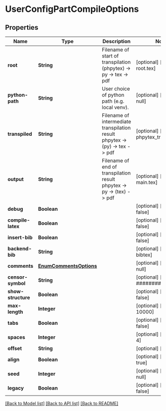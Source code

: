 # UserConfigPartCompileOptions
## Properties

| Name | Type | Description | Notes |
|------------ | ------------- | ------------- | -------------|
| **root** | **String** | Filename of start of transpilation   (phpytex) -&gt; py -&gt; tex -&gt; pdf | [optional] [default to root.tex] |
| **python-path** | **String** | User choice of python path (e.g. local venv). | [optional] [default to null] |
| **transpiled** | **String** | Filename of intermediate transpilation result   phpytex -&gt; (py) -&gt; tex -&gt; pdf | [optional] [default to phpytex_transpiled.py] |
| **output** | **String** | Filename of end of transpilation result   phpytex -&gt; py -&gt; (tex) -&gt; pdf | [optional] [default to main.tex] |
| **debug** | **Boolean** |  | [optional] [default to false] |
| **compile-latex** | **Boolean** |  | [optional] [default to false] |
| **insert-bib** | **Boolean** |  | [optional] [default to false] |
| **backend-bib** | **String** |  | [optional] [default to bibtex] |
| **comments** | [**EnumCommentsOptions**](EnumCommentsOptions.md) |  | [optional] [default to null] |
| **censor-symbol** | **String** |  | [optional] [default to ########] |
| **show-structure** | **Boolean** |  | [optional] [default to false] |
| **max-length** | **Integer** |  | [optional] [default to 10000] |
| **tabs** | **Boolean** |  | [optional] [default to false] |
| **spaces** | **Integer** |  | [optional] [default to 4] |
| **offset** | **String** |  | [optional] [default to ] |
| **align** | **Boolean** |  | [optional] [default to true] |
| **seed** | **Integer** |  | [optional] [default to null] |
| **legacy** | **Boolean** |  | [optional] [default to false] |

[[Back to Model list]](../README.md#documentation-for-models) [[Back to API list]](../README.md#documentation-for-api-endpoints) [[Back to README]](../README.md)

